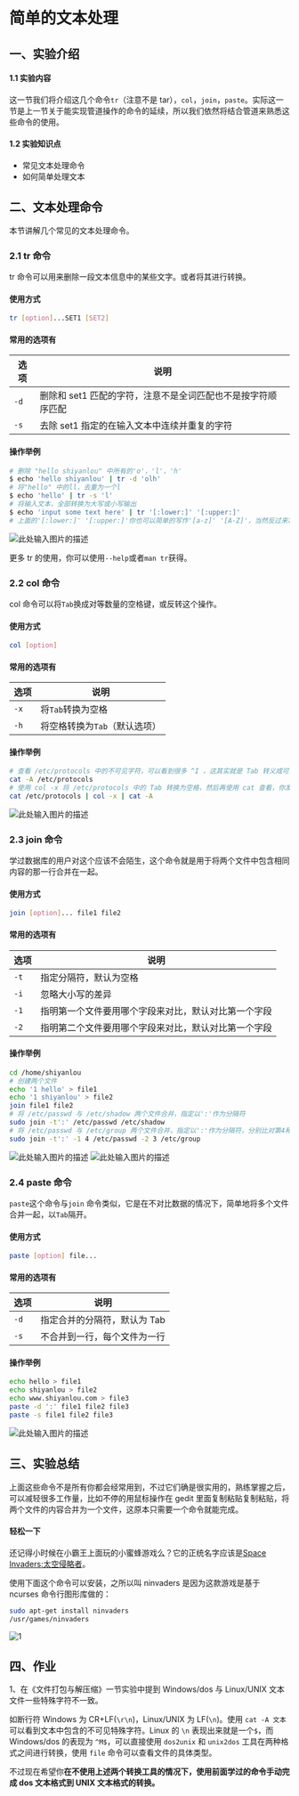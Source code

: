 # 简单的文本处理

## 一、实验介绍

#### 1.1 实验内容

这一节我们将介绍这几个命令`tr`（注意不是 tar），`col`，`join`，`paste`。实际这一节是上一节关于能实现管道操作的命令的延续，所以我们依然将结合管道来熟悉这些命令的使用。

#### 1.2 实验知识点

- 常见文本处理命令
- 如何简单处理文本

## 二、文本处理命令

本节讲解几个常见的文本处理命令。

### 2.1 tr 命令

tr 命令可以用来删除一段文本信息中的某些文字。或者将其进行转换。

#### 使用方式

```bash
tr [option]...SET1 [SET2]
```

#### 常用的选项有

| 选项 | 说明                                                         |
| ---- | ------------------------------------------------------------ |
| `-d` | 删除和 set1 匹配的字符，注意不是全词匹配也不是按字符顺序匹配 |
| `-s` | 去除 set1 指定的在输入文本中连续并重复的字符                 |

#### 操作举例

```bash
# 删除 "hello shiyanlou" 中所有的'o'，'l'，'h'
$ echo 'hello shiyanlou' | tr -d 'olh'
# 将"hello" 中的ll，去重为一个l
$ echo 'hello' | tr -s 'l'
# 将输入文本，全部转换为大写或小写输出
$ echo 'input some text here' | tr '[:lower:]' '[:upper:]'
# 上面的'[:lower:]' '[:upper:]'你也可以简单的写作'[a-z]' '[A-Z]'，当然反过来将大写变小写也是可以的
```

![此处输入图片的描述](https://doc.shiyanlou.com/document-uid735639labid337timestamp1532414877239.png)

更多 tr 的使用，你可以使用`--help`或者`man tr`获得。

### 2.2 col 命令

col 命令可以将`Tab`换成对等数量的空格键，或反转这个操作。

#### 使用方式

```bash
col [option]
```

#### 常用的选项有

| 选项 | 说明                          |
| ---- | ----------------------------- |
| `-x` | 将`Tab`转换为空格             |
| `-h` | 将空格转换为`Tab`（默认选项） |

#### 操作举例

```bash
# 查看 /etc/protocols 中的不可见字符，可以看到很多 ^I ，这其实就是 Tab 转义成可见字符的符号
cat -A /etc/protocols
# 使用 col -x 将 /etc/protocols 中的 Tab 转换为空格，然后再使用 cat 查看，你发现 ^I 不见了
cat /etc/protocols | col -x | cat -A
```

![此处输入图片的描述](https://doc.shiyanlou.com/document-uid735639labid337timestamp1532414886554.png)

### 2.3 join 命令

学过数据库的用户对这个应该不会陌生，这个命令就是用于将两个文件中包含相同内容的那一行合并在一起。

#### 使用方式

```bash
join [option]... file1 file2
```

#### 常用的选项有

| 选项 | 说明                                                 |
| ---- | ---------------------------------------------------- |
| `-t` | 指定分隔符，默认为空格                               |
| `-i` | 忽略大小写的差异                                     |
| `-1` | 指明第一个文件要用哪个字段来对比，默认对比第一个字段 |
| `-2` | 指明第二个文件要用哪个字段来对比，默认对比第一个字段 |

#### 操作举例

```bash
cd /home/shiyanlou
# 创建两个文件
echo '1 hello' > file1
echo '1 shiyanlou' > file2
join file1 file2
# 将 /etc/passwd 与 /etc/shadow 两个文件合并，指定以':'作为分隔符
sudo join -t':' /etc/passwd /etc/shadow
# 将 /etc/passwd 与 /etc/group 两个文件合并，指定以':'作为分隔符，分别比对第4和第3个字段
sudo join -t':' -1 4 /etc/passwd -2 3 /etc/group
```

![此处输入图片的描述](https://doc.shiyanlou.com/document-uid735639labid337timestamp1532414902443.png) ![此处输入图片的描述](https://doc.shiyanlou.com/document-uid735639labid337timestamp1532414948354.png)

### 2.4 paste 命令

`paste`这个命令与`join` 命令类似，它是在不对比数据的情况下，简单地将多个文件合并一起，以`Tab`隔开。

#### 使用方式

```bash
paste [option] file...
```

#### 常用的选项有

| 选项 | 说明                         |
| ---- | ---------------------------- |
| `-d` | 指定合并的分隔符，默认为 Tab |
| `-s` | 不合并到一行，每个文件为一行 |

#### 操作举例

```bash
echo hello > file1
echo shiyanlou > file2
echo www.shiyanlou.com > file3
paste -d ':' file1 file2 file3
paste -s file1 file2 file3
```

![此处输入图片的描述](https://doc.shiyanlou.com/document-uid735639labid337timestamp1532414967936.png)

## 三、实验总结

上面这些命令不是所有你都会经常用到，不过它们确是很实用的，熟练掌握之后，可以减轻很多工作量，比如不停的用鼠标操作在 gedit 里面复制粘贴复制粘贴，将两个文件的内容合并为一个文件，这原本只需要一个命令就能完成。

#### 轻松一下

还记得小时候在小霸王上面玩的小蜜蜂游戏么？它的正统名字应该是[Space Invaders:太空侵略者](http://en.wikipedia.org/wiki/Space_Invaders)。

使用下面这个命令可以安装，之所以叫 ninvaders 是因为这款游戏是基于 ncurses 命令行图形库做的：

```bash
sudo apt-get install ninvaders
/usr/games/ninvaders
```

![1](https://doc.shiyanlou.com/md0417337invaders.gif)

## 四、作业

1、在《文件打包与解压缩》一节实验中提到 Windows/dos 与 Linux/UNIX 文本文件一些特殊字符不一致。

如断行符 Windows 为 CR+LF(`\r\n`)，Linux/UNIX 为 LF(`\n`)。使用 `cat -A 文本` 可以看到文本中包含的不可见特殊字符。Linux 的 `\n` 表现出来就是一个`$`，而 Windows/dos 的表现为 `^M$`，可以直接使用 `dos2unix` 和 `unix2dos` 工具在两种格式之间进行转换，使用 `file` 命令可以查看文件的具体类型。

不过现在希望你**在不使用上述两个转换工具的情况下，使用前面学过的命令手动完成 dos 文本格式到 UNIX 文本格式的转换。**